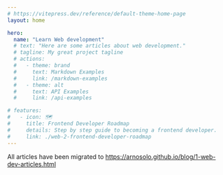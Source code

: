 ```yaml
---
# https://vitepress.dev/reference/default-theme-home-page
layout: home

hero:
  name: "Learn Web development"
  # text: "Here are some articles about web development."
  # tagline: My great project tagline
  # actions:
  #   - theme: brand
  #     text: Markdown Examples
  #     link: /markdown-examples
  #   - theme: alt
  #     text: API Examples
  #     link: /api-examples

# features:
#   - icon: 🗺️
#     title: Frontend Developer Roadmap
#     details: Step by step guide to becoming a frontend developer.
#     link: ./web-2-frontend-developer-roadmap
---
```


All articles have been migrated to https://arnosolo.github.io/blog/1-web-dev-articles.html
